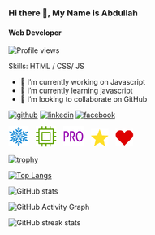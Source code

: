 ### Hi there 👋, My Name is Abdullah 
#### Web Developer 
![Profile views](https://gpvc.arturio.dev/Abdullah149081)  

Skills: HTML / CSS/ JS

- 🔭 I’m currently working on Javascript 
- 🌱 I’m currently learning javascript 
- 👯 I’m looking to collaborate on GitHub 


[<img src='https://cdn.jsdelivr.net/npm/simple-icons@3.0.1/icons/github.svg' alt='github' height='40'>](https://github.com/Abdullah149081)  [<img src='https://cdn.jsdelivr.net/npm/simple-icons@3.0.1/icons/linkedin.svg' alt='linkedin' height='40'>](https://www.linkedin.com/in/masud425/)  [<img src='https://cdn.jsdelivr.net/npm/simple-icons@3.0.1/icons/facebook.svg' alt='facebook' height='40'>](https://www.facebook.com/aam.embars)  

<a href='https://archiveprogram.github.com/'><img src='https://raw.githubusercontent.com/acervenky/animated-github-badges/master/assets/acbadge.gif' width='40' height='40'></a> <a href='https://docs.github.com/en/developers'><img src='https://raw.githubusercontent.com/acervenky/animated-github-badges/master/assets/devbadge.gif' width='40' height='40'></a> <a href='https://github.com/pricing'><img src='https://raw.githubusercontent.com/acervenky/animated-github-badges/master/assets/pro.gif' width='40' height='40'></a> <a href='https://stars.github.com/'><img src='https://raw.githubusercontent.com/acervenky/animated-github-badges/master/assets/starbadge.gif' width='35' height='35'></a> <a href='https://docs.github.com/en/github/supporting-the-open-source-community-with-github-sponsors'><img src='https://raw.githubusercontent.com/acervenky/animated-github-badges/master/assets/sponsorbadge.gif' width='35' height='35'></a> 

[![trophy](https://github-profile-trophy.vercel.app/?username=Abdullah149081)](https://github.com/ryo-ma/github-profile-trophy)

[![Top Langs](https://github-readme-stats.vercel.app/api/top-langs/?username=Abdullah149081)](https://github.com/anuraghazra/github-readme-stats)

![GitHub stats](https://github-readme-stats.vercel.app/api?username=Abdullah149081&show_icons=true&count_private=true)  

![GitHub Activity Graph](https://activity-graph.herokuapp.com/graph?username=Abdullah149081)  

![GitHub streak stats](https://github-readme-streak-stats.herokuapp.com/?user=Abdullah149081)  


